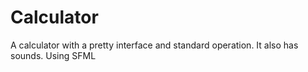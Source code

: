 # Calculator
A calculator with a pretty interface and standard operation.
It also has sounds.
Using SFML

